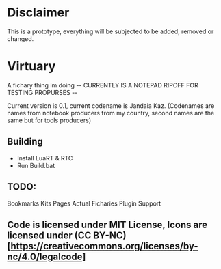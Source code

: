 # Disclaimer
This is a prototype, everything will be subjected to be added, removed or changed.

# Virtuary
A fichary thing im doing
-- CURRENTLY IS A NOTEPAD RIPOFF FOR TESTING PROPURSES -- 

Current version is 0.1, current codename is Jandaia Kaz.
(Codenames are names from notebook producers from my country, second names are the same but for tools producers)

## Building
- Install LuaRT & RTC 
- Run Build.bat

## TODO:
Bookmarks
Kits
Pages
Actual Ficharies
Plugin Support

## Code is licensed under MIT License, Icons are licensed under (CC BY-NC)[https://creativecommons.org/licenses/by-nc/4.0/legalcode]